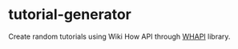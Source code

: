# tutorial-generator
Create random tutorials using Wiki How API through [WHAPI](https://pypi.org/project/whapi/) library.
